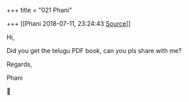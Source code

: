 +++
title = "021 Phani"

+++
[[Phani	2018-07-11, 23:24:43 [Source](https://groups.google.com/g/samskrita/c/R0I24-UwCr8)]]



Hi,

Did you get the telugu PDF book, can you pls share with me?

  

Regards,

Phani



